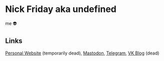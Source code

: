 # Nick Friday aka undefined

me 👽️

## Links

[Personal Website]() (temporarily dead),
[Mastodon](https://mastodon.ml/@nf),
[Telegram](https://t.me/nfrid5),
[VK Blog](https://vk.com/nfriday) (dead)
